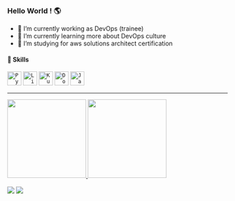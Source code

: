 ### Hello World ! :earth_americas:

- 🔭 I’m currently working as DevOps (trainee)
- 🌱 I’m currently learning more about DevOps culture
- 🎯 I’m studying for aws solutions architect certification

#### 🚀 Skills 
<code><img height="32" src="https://cdn.jsdelivr.net/gh/devicons/devicon/icons/python/python-original.svg" alt="Python"/></code>
<code><img height="32" src="https://cdn.jsdelivr.net/gh/devicons/devicon/icons/linux/linux-original.svg" alt="Linux"/></code>
<code><img height="32" src="https://cdn.jsdelivr.net/gh/devicons/devicon/icons/kubernetes/kubernetes-plain.svg" alt="Kubernetes"/></code>
<code><img height="32" src="https://cdn.jsdelivr.net/gh/devicons/devicon/icons/docker/docker-original.svg" alt="Docker"/></code>
<code><img height="32" src="https://cdn.jsdelivr.net/gh/devicons/devicon/icons/java/java-original.svg" alt="Java"/></code>

----
<div>
<a href="https://github.com/igorferrati">
<img height="180em" src="https://github-readme-stats.vercel.app/api/top-langs/?username=igorferrati&layout=compact&theme=dark&hide_border=true"/>
<img height="180em" src="https://github-readme-stats.vercel.app/api?username=igorferrati&show_icons=true&hide_border=true&theme=dark"/>
</div>
</br>
<div>
<a href = "mailto:ferrati.igor@gmail.com"><img src="https://img.shields.io/badge/Gmail-D14836?style=for-the-badge&logo=gmail&logoColor=white" target="_blank"></a>
<a href="https://www.linkedin.com/in/igor-ferrati" target="_blank"><img src="https://img.shields.io/badge/-LinkedIn-%230077B5?style=for-the-badge&logo=linkedin&logoColor=white" target="_blank"></a>   
</div>
